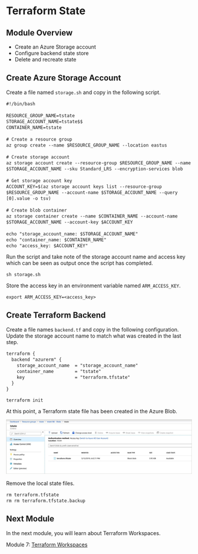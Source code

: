 # Terraform State

## Module Overview

- Create an Azure Storage account
- Configure backend state store
- Delete and recreate state

## Create Azure Storage Account

Create a file named `storage.sh` and copy in the following script.

```
#!/bin/bash

RESOURCE_GROUP_NAME=tstate
STORAGE_ACCOUNT_NAME=tstate$$
CONTAINER_NAME=tstate

# Create a resource group
az group create --name $RESOURCE_GROUP_NAME --location eastus

# Create storage account
az storage account create --resource-group $RESOURCE_GROUP_NAME --name $STORAGE_ACCOUNT_NAME --sku Standard_LRS --encryption-services blob

# Get storage account key
ACCOUNT_KEY=$(az storage account keys list --resource-group $RESOURCE_GROUP_NAME --account-name $STORAGE_ACCOUNT_NAME --query [0].value -o tsv)

# Create blob container
az storage container create --name $CONTAINER_NAME --account-name $STORAGE_ACCOUNT_NAME --account-key $ACCOUNT_KEY

echo "storage_account_name: $STORAGE_ACCOUNT_NAME"
echo "container_name: $CONTAINER_NAME"
echo "access_key: $ACCOUNT_KEY"
```

Run the script and take note of the storage account name and access key which can be seen as output once the script has completed.

```
sh storage.sh
```

Store the access key in an environment variable named `ARM_ACCESS_KEY`.

```
export ARM_ACCESS_KEY=<access_key>
```

## Create Terraform Backend

Create a file names `backend.tf` and copy in the following configuration. Update the storage account name to match what was created in the last step.

```
terraform {
  backend "azurerm" {
    storage_account_name  = "storage_account_name"
    container_name        = "tstate"
    key                   = "terraform.tfstate"
  }
}
```

```
terraform init
```

At this point, a Terraform state file has been created in the Azure Blob.

![](../images/remote-state.jpg)


Remove the local state files.

```
rm terraform.tfstate
rm rm terraform.tfstate.backup
```

## Next Module

In the next module, you will learn about Terraform Workspaces.

Module 7: [Terraform Workspaces](../7-terraform-workspaces)